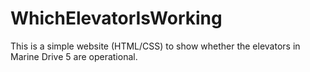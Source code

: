# WhichElevatorIsWorking

This is a simple website (HTML/CSS) to show whether the elevators in Marine Drive 5 are operational.
